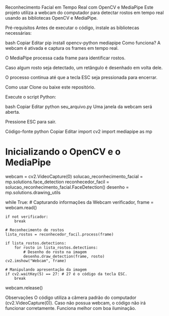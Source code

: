 Reconhecimento Facial em Tempo Real com OpenCV e MediaPipe
Este projeto utiliza a webcam do computador para detectar rostos em tempo real usando as bibliotecas OpenCV e MediaPipe.

Pré-requisitos
Antes de executar o código, instale as bibliotecas necessárias:

bash
Copiar
Editar
pip install opencv-python mediapipe
Como funciona?
A webcam é ativada e captura os frames em tempo real.

O MediaPipe processa cada frame para identificar rostos.

Caso algum rosto seja detectado, um retângulo é desenhado em volta dele.

O processo continua até que a tecla ESC seja pressionada para encerrar.

Como usar
Clone ou baixe este repositório.

Execute o script Python:

bash
Copiar
Editar
python seu_arquivo.py
Uma janela da webcam será aberta.

Pressione ESC para sair.

Código-fonte
python
Copiar
Editar
import cv2
import mediapipe as mp

# Inicializando o OpenCV e o MediaPipe
webcam = cv2.VideoCapture(0)
solucao_reconhecimento_facial = mp.solutions.face_detection
reconhecedor_facil = solucao_reconhecimento_facial.FaceDetection()
desenho = mp.solutions.drawing_utils

while True:
    # Capturando informações da Webcam
    verificador, frame = webcam.read()

    if not verificador:
        break

    # Reconhecimento de rostos
    lista_rostos = reconhecedor_facil.process(frame)

    if lista_rostos.detections:
        for rosto in lista_rostos.detections:
            # Desenho do rosto na imagem
            desenho.draw_detection(frame, rosto)
    cv2.imshow("Webcam", frame)

    # Manipulando apresentação da imagem
    if cv2.waitKey(5) == 27: # 27 é o código da tecla ESC.
        break

webcam.release()

Observações
O código utiliza a câmera padrão do computador (cv2.VideoCapture(0)).
Caso não possua webcam, o código não irá funcionar corretamente.
Funciona melhor com boa iluminação.

